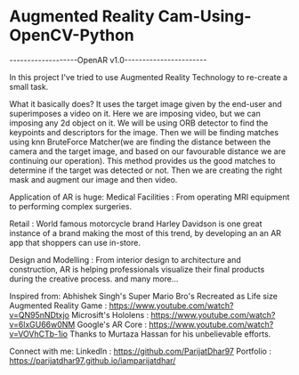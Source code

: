# Augmented Reality Cam-Using-OpenCV-Python

-------------------OpenAR v1.0-----------------------

In this project I've tried to use Augmented Reality Technology to re-create a small task.

What it basically does?
It uses the target image given by the end-user and superimposes a video on it. Here we are imposing video, but we can imposing any 2d object on it. We will be using ORB detector to find the keypoints and descriptors for the image. Then we will be finding matches using knn BruteForce Matcher(we are finding the distance between the camera and the target image, and based on our favourable distance we are continuing our operation). This method provides us the good matches to determine if the target was detected or not. Then we are creating the right mask and augment our image and then video.

Application of AR is huge:
Medical Facilities : From operating MRI equipment to performing complex surgeries.

Retail : World famous motorcycle brand Harley Davidson is one great instance of a brand making the most of this trend, by developing an an AR app that shoppers can use in-store.

Design and Modelling : From interior design to architecture and construction, AR is helping professionals visualize their final products during the creative process. and many more...

Inspired from:
Abhishek Singh's Super Mario Bro's Recreated as Life size Augmented Reality Game : https://www.youtube.com/watch?v=QN95nNDtxjo
Microsift's Hololens : https://www.youtube.com/watch?v=6lxGU66w0NM
Google's AR Core : https://www.youtube.com/watch?v=VOVhCTb-1io
Thanks to Murtaza Hassan for his unbelievable efforts.

Connect with me:
LinkedIn : https://github.com/ParijatDhar97
Portfolio : https://parijatdhar97.github.io/iamparijatdhar/

